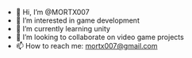 - 👋 Hi, I’m @MORTX007
- 👀 I’m interested in game development
- 🌱 I’m currently learning unity
- 💞️ I’m looking to collaborate on video game projects
- 📫 How to reach me: mortx007@gmail.com

<!---
MORTX007/MORTX007 is a ✨ special ✨ repository because its `README.md` (this file) appears on your GitHub profile.
You can click the Preview link to take a look at your changes.
--->
